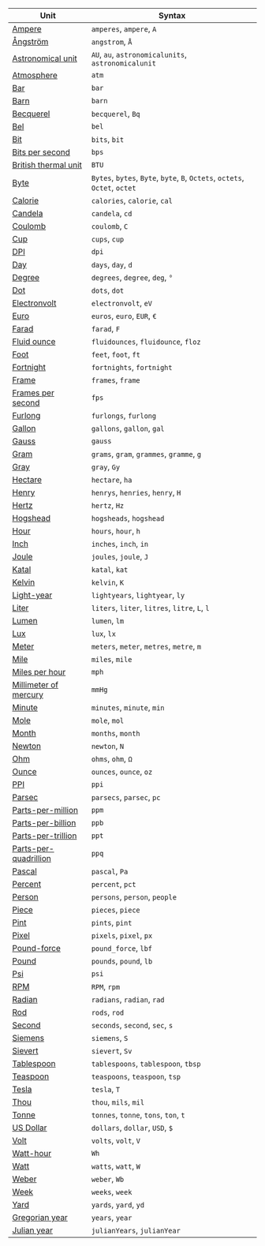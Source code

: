   | Unit                                                                         | Syntax                                                                      |
  |------------------------------------------------------------------------------|-----------------------------------------------------------------------------|
  | [Ampere](https://en.wikipedia.org/wiki/Ampere)                               | `amperes`, `ampere`, `A`                                                    |
  | [Ångström](https://en.wikipedia.org/wiki/Ångström)                           | `angstrom`, `Å`                                                             |
  | [Astronomical unit](https://en.wikipedia.org/wiki/Astronomical_unit)         | `AU`, `au`, `astronomicalunits`, `astronomicalunit`                         |
  | [Atmosphere](https://en.wikipedia.org/wiki/Atmosphere_(unit))                | `atm`                                                                       |
  | [Bar](https://en.wikipedia.org/wiki/Bar_(unit))                              | `bar`                                                                       |
  | [Barn](https://en.wikipedia.org/wiki/Barn_(unit))                            | `barn`                                                                      |
  | [Becquerel](https://en.wikipedia.org/wiki/Becquerel)                         | `becquerel`, `Bq`                                                           |
  | [Bel](https://en.wikipedia.org/wiki/Decibel)                                 | `bel`                                                                       |
  | [Bit](https://en.wikipedia.org/wiki/Bit)                                     | `bits`, `bit`                                                               |
  | [Bits per second](https://en.wikipedia.org/wiki/Data_rate_units)             | `bps`                                                                       |
  | [British thermal unit](https://en.wikipedia.org/wiki/British_thermal_unit)   | `BTU`                                                                       |
  | [Byte](https://en.wikipedia.org/wiki/Byte)                                   | `Bytes`, `bytes`, `Byte`, `byte`, `B`, `Octets`, `octets`, `Octet`, `octet` |
  | [Calorie](https://en.wikipedia.org/wiki/Calorie)                             | `calories`, `calorie`, `cal`                                                |
  | [Candela](https://en.wikipedia.org/wiki/Candela)                             | `candela`, `cd`                                                             |
  | [Coulomb](https://en.wikipedia.org/wiki/Coulomb)                             | `coulomb`, `C`                                                              |
  | [Cup](https://en.wikipedia.org/wiki/Cup_(unit))                              | `cups`, `cup`                                                               |
  | [DPI](https://en.wikipedia.org/wiki/Dots_per_inch)                           | `dpi`                                                                       |
  | [Day](https://en.wikipedia.org/wiki/Day)                                     | `days`, `day`, `d`                                                          |
  | [Degree](https://en.wikipedia.org/wiki/Degree_(angle))                       | `degrees`, `degree`, `deg`, `°`                                             |
  | [Dot](https://en.wikipedia.org/wiki/Dots_per_inch)                           | `dots`, `dot`                                                               |
  | [Electronvolt](https://en.wikipedia.org/wiki/Electronvolt)                   | `electronvolt`, `eV`                                                        |
  | [Euro](https://en.wikipedia.org/wiki/Euro)                                   | `euros`, `euro`, `EUR`, `€`                                                 |
  | [Farad](https://en.wikipedia.org/wiki/Farad)                                 | `farad`, `F`                                                                |
  | [Fluid ounce](https://en.wikipedia.org/wiki/Fluid_ounce)                     | `fluidounces`, `fluidounce`, `floz`                                         |
  | [Foot](https://en.wikipedia.org/wiki/Foot_(unit))                            | `feet`, `foot`, `ft`                                                        |
  | [Fortnight](https://en.wikipedia.org/wiki/Fortnight)                         | `fortnights`, `fortnight`                                                   |
  | [Frame](https://en.wikipedia.org/wiki/Film_frame)                            | `frames`, `frame`                                                           |
  | [Frames per second](https://en.wikipedia.org/wiki/Frame_rate)                | `fps`                                                                       |
  | [Furlong](https://en.wikipedia.org/wiki/Furlong)                             | `furlongs`, `furlong`                                                       |
  | [Gallon](https://en.wikipedia.org/wiki/Gallon)                               | `gallons`, `gallon`, `gal`                                                  |
  | [Gauss](https://en.wikipedia.org/wiki/Gauss_(unit))                          | `gauss`                                                                     |
  | [Gram](https://en.wikipedia.org/wiki/Gram)                                   | `grams`, `gram`, `grammes`, `gramme`, `g`                                   |
  | [Gray](https://en.wikipedia.org/wiki/Gray_(unit))                            | `gray`, `Gy`                                                                |
  | [Hectare](https://en.wikipedia.org/wiki/Hectare)                             | `hectare`, `ha`                                                             |
  | [Henry](https://en.wikipedia.org/wiki/Henry_(unit))                          | `henrys`, `henries`, `henry`, `H`                                           |
  | [Hertz](https://en.wikipedia.org/wiki/Hertz)                                 | `hertz`, `Hz`                                                               |
  | [Hogshead](https://en.wikipedia.org/wiki/Hogshead)                           | `hogsheads`, `hogshead`                                                     |
  | [Hour](https://en.wikipedia.org/wiki/Hour)                                   | `hours`, `hour`, `h`                                                        |
  | [Inch](https://en.wikipedia.org/wiki/Inch)                                   | `inches`, `inch`, `in`                                                      |
  | [Joule](https://en.wikipedia.org/wiki/Joule)                                 | `joules`, `joule`, `J`                                                      |
  | [Katal](https://en.wikipedia.org/wiki/Katal)                                 | `katal`, `kat`                                                              |
  | [Kelvin](https://en.wikipedia.org/wiki/Kelvin)                               | `kelvin`, `K`                                                               |
  | [Light-year](https://en.wikipedia.org/wiki/Light-year)                       | `lightyears`, `lightyear`, `ly`                                             |
  | [Liter](https://en.wikipedia.org/wiki/Liter)                                 | `liters`, `liter`, `litres`, `litre`, `L`, `l`                              |
  | [Lumen](https://en.wikipedia.org/wiki/Lumen_(unit))                          | `lumen`, `lm`                                                               |
  | [Lux](https://en.wikipedia.org/wiki/Lux)                                     | `lux`, `lx`                                                                 |
  | [Meter](https://en.wikipedia.org/wiki/Meter)                                 | `meters`, `meter`, `metres`, `metre`, `m`                                   |
  | [Mile](https://en.wikipedia.org/wiki/Mile)                                   | `miles`, `mile`                                                             |
  | [Miles per hour](https://en.wikipedia.org/wiki/Miles_per_hour)               | `mph`                                                                       |
  | [Millimeter of mercury](https://en.wikipedia.org/wiki/Millimeter_of_mercury) | `mmHg`                                                                      |
  | [Minute](https://en.wikipedia.org/wiki/Minute)                               | `minutes`, `minute`, `min`                                                  |
  | [Mole](https://en.wikipedia.org/wiki/Mole_(unit))                            | `mole`, `mol`                                                               |
  | [Month](https://en.wikipedia.org/wiki/Month)                                 | `months`, `month`                                                           |
  | [Newton](https://en.wikipedia.org/wiki/Newton_(unit))                        | `newton`, `N`                                                               |
  | [Ohm](https://en.wikipedia.org/wiki/Ohm)                                     | `ohms`, `ohm`, `Ω`                                                          |
  | [Ounce](https://en.wikipedia.org/wiki/Ounce)                                 | `ounces`, `ounce`, `oz`                                                     |
  | [PPI](https://en.wikipedia.org/wiki/Pixels_per_inch)                         | `ppi`                                                                       |
  | [Parsec](https://en.wikipedia.org/wiki/Parsec)                               | `parsecs`, `parsec`, `pc`                                                   |
  | [Parts-per-million](https://en.wikipedia.org/wiki/Parts-per_notation)        | `ppm`                                                                       |
  | [Parts-per-billion](https://en.wikipedia.org/wiki/Parts-per_notation)        | `ppb`                                                                       |
  | [Parts-per-trillion](https://en.wikipedia.org/wiki/Parts-per_notation)       | `ppt`                                                                       |
  | [Parts-per-quadrillion](https://en.wikipedia.org/wiki/Parts-per_notation)    | `ppq`                                                                       |
  | [Pascal](https://en.wikipedia.org/wiki/Pascal_(unit))                        | `pascal`, `Pa`                                                              |
  | [Percent](https://en.wikipedia.org/wiki/Parts-per_notation)                  | `percent`, `pct`                                                            |
  | [Person](https://en.wiktionary.org/wiki/person)                              | `persons`, `person`, `people`                                               |
  | [Piece](https://en.wiktionary.org/wiki/piece)                                | `pieces`, `piece`                                                           |
  | [Pint](https://en.wikipedia.org/wiki/Pint)                                   | `pints`, `pint`                                                             |
  | [Pixel](https://en.wikipedia.org/wiki/Pixel)                                 | `pixels`, `pixel`, `px`                                                     |
  | [Pound-force](https://en.wikipedia.org/wiki/Pound_%28force%29)               | `pound_force`, `lbf`                                                        |
  | [Pound](https://en.wikipedia.org/wiki/Pound_(mass))                          | `pounds`, `pound`, `lb`                                                     |
  | [Psi](https://en.wikipedia.org/wiki/Pounds_per_square_inch)                  | `psi`                                                                       |
  | [RPM](https://en.wikipedia.org/wiki/RPM)                                     | `RPM`, `rpm`                                                                |
  | [Radian](https://en.wikipedia.org/wiki/Radian)                               | `radians`, `radian`, `rad`                                                  |
  | [Rod](https://en.wikipedia.org/wiki/Rod_(unit))                              | `rods`, `rod`                                                               |
  | [Second](https://en.wikipedia.org/wiki/Second)                               | `seconds`, `second`, `sec`, `s`                                             |
  | [Siemens](https://en.wikipedia.org/wiki/Siemens_(unit))                      | `siemens`, `S`                                                              |
  | [Sievert](https://en.wikipedia.org/wiki/Sievert)                             | `sievert`, `Sv`                                                             |
  | [Tablespoon](https://en.wikipedia.org/wiki/Tablespoon)                       | `tablespoons`, `tablespoon`, `tbsp`                                         |
  | [Teaspoon](https://en.wikipedia.org/wiki/Teaspoon)                           | `teaspoons`, `teaspoon`, `tsp`                                              |
  | [Tesla](https://en.wikipedia.org/wiki/Tesla_(unit))                          | `tesla`, `T`                                                                |
  | [Thou](https://en.wikipedia.org/wiki/Thousandth_of_an_inch)                  | `thou`, `mils`, `mil`                                                       |
  | [Tonne](https://en.wikipedia.org/wiki/Tonne)                                 | `tonnes`, `tonne`, `tons`, `ton`, `t`                                       |
  | [US Dollar](https://en.wikipedia.org/wiki/USD)                               | `dollars`, `dollar`, `USD`, `$`                                             |
  | [Volt](https://en.wikipedia.org/wiki/Volt)                                   | `volts`, `volt`, `V`                                                        |
  | [Watt-hour](https://en.wikipedia.org/wiki/Kilowatt_hour)                     | `Wh`                                                                        |
  | [Watt](https://en.wikipedia.org/wiki/Watt)                                   | `watts`, `watt`, `W`                                                        |
  | [Weber](https://en.wikipedia.org/wiki/Weber_(unit))                          | `weber`, `Wb`                                                               |
  | [Week](https://en.wikipedia.org/wiki/Week)                                   | `weeks`, `week`                                                             |
  | [Yard](https://en.wikipedia.org/wiki/Yard)                                   | `yards`, `yard`, `yd`                                                       |
  | [Gregorian year](https://en.wikipedia.org/wiki/Gregorian_year)               | `years`, `year`                                                             |
  | [Julian year](https://en.wikipedia.org/wiki/Julian_year_(astronomy))         | `julianYears`, `julianYear`                                                 |
